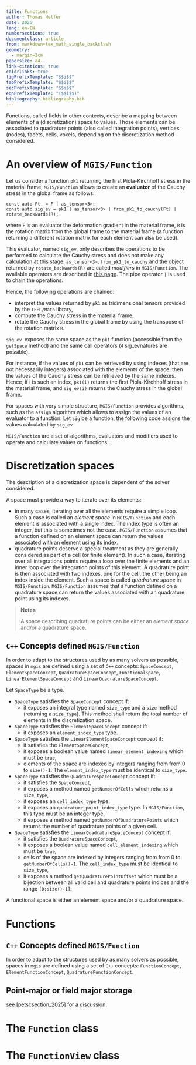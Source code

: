 ```yaml
---
title: Functions
author: Thomas Helfer
date: 2025
lang: en-EN
numbersections: true
documentclass: article
from: markdown+tex_math_single_backslash
geometry:
  - margin=2cm
papersize: a4
link-citations: true
colorlinks: true
figPrefixTemplate: "$$i$$"
tabPrefixTemplate: "$$i$$"
secPrefixTemplate: "$$i$$"
eqnPrefixTemplate: "($$i$$)"
bibliography: bibliography.bib
---
```


Functions, called fields in other contexts, describe a mapping between
elements of a (discretization) space to values. Those elements can be
associated to quadrature points (also called integration points),
vertices (nodes), facets, cells, voxels, depending on the discretization
method considered.

# An overview of `MGIS/Function`

Let us consider a function `pk1` returning the first Piola-Kirchhoff
stress in the material frame, `MGIS/Function` allows to create an
**evaluator** of the Cauchy stress in the global frame as follows:

~~~~{.cxx}
const auto Ft  = F | as_tensor<3>;
const auto sig_ev = pk1 | as_tensor<3> | from_pk1_to_cauchy(Ft) | rotate_backwards(R);
~~~~

where `F` is an evaluator the deformation gradient in the material
frame, `R` is the rotation matrix from the global frame to the material
frame (a function returning a different rotation matrix for each element
can also be used).

This evaluator, named `sig_ev`, only describes the operations to be
performed to calculate the Cauchy stress and does not make any
calculation at this stage. `as_tensor<3>`, `from_pk1_to_cauchy` and the
object returned by `rotate_backwards(R)` are called *modifiers* in
`MGIS/Function`. The available operators are described in [this
page](evaluators.html). The pipe operator `|` is used to chain the
operations.

Hence, the following operations are chained:

- interpret the values returned by `pk1` as tridimensional tensors
  provided by the `TFEL/Math` library,
- compute the Cauchy stress in the material frame,
- rotate the Cauchy stress in the global frame by using the transpose
  of the rotation matrix `R`.

`sig_ev `exposes the same space as the `pk1` function (accessible from the
`getSpace` method) and the same call operators (`4` sig_evnatures are
possible).

For instance, if the values of `pk1` can be retrieved by using indexes
(that are not necessarily integers) associated with the elements of the
space, then the values of the Cauchy stress can be retrieved by the same
indexes. Hence, if i is such an index, `pk1(i)` returns the first
Piola-Kirchhoff stress in the material frame, and `sig_ev(i)` returns the
Cauchy stress in the global frame.

For spaces with very simple structure, `MGIS/Function` provides
algorithms, such as the `assign` algorithm which allows to assign the
values of an evaluator to a function. Let `sig` be a function, the
following code assigns the values calculated by `sig_ev` 

`MGIS/Function` are a set of algorithms, evaluators and modifiers used
to operate and calculate values on functions.

# Discretization spaces

The description of a discretization space is dependent of the solver
considered.

A space must provide a way to iterate over its elements:

- in many cases, iterating over all the elements require a simple loop.
  Such a case is called an *element space* in `MGIS/Function` and each
  element is associated with a single index. The index type is often an
  integer, but this is sometimes not the case. `MGIS/Function` assumes
  that a function defined on an element space can return the values
  associated with an element using its index.
- quadrature points deserve a special treatment as they are generally
  considered as part of a cell (or finite element). In such a case,
  iterating over all integrations points require a loop over the finite
  elements and an inner loop over the integration points of this
  element. A quadrature point is then associated with two indexes, one
  for the cell, the other being an index inside the element. Such a
  space is called *quadrature space* in `MGIS/Function`. `MGIS/Function`
  assumes that a function defined on a quadrature space can return the
  values associated with an quadrature point using its indexes.

> **Notes**
> 
> A space describing quadrature points can be either an *element space*
> and/or a quadrature space.

## `C++` Concepts defined `MGIS/Function`

In order to adapt to the structures used by as many solvers as possible,
spaces in `mgis` are defined using a set of `C++` concepts:
`SpaceConcept`, `ElementSpaceConcept`, `QuadratureSpaceConcept`,
`FunctionalSpace`, `LinearElementSpaceConcept` and
`LinearQuadratureSpaceConcept`.

Let `SpaceType` be a type.

- `SpaceType` satisfies the `SpaceConcept` concept if:
  - it exposes an integral type named `size_type` and a `size` method
    (returning a `size_type`). This method shall return the total number
    of elements in the discretization space.
- `SpaceType` satisfies the `ElementSpaceConcept` concept if:
  - it exposes an `element_index_type` type.
- `SpaceType` satisfies the `LinearElementSpaceConcept` concept if:
  - it satisfies the `ElementSpaceConcept`,
  - it exposes a boolean value named `linear_element_indexing` which
    must be `true`,
  - elements of the space are indexed by integers ranging from from 0 to
    `size()-1`. The `element_index_type` must be identical to
    `size_type`.
- `SpaceType` satisfies the `QuadratureSpaceConcept` concept if:
  - it satisfies the `SpaceConcept`,
  - it exposes a method named `getNumberOfCells` which returns a
    `size_type`,
  - it exposes an `cell_index_type` type,
  - it exposes an `quadrature_point_index_type` type. In `MGIS/Function`,
    this type must be an integer type,
  - it exposes a method named `getNumberOfQuadraturePoints` which returns
    the number of quadrature points of a given cell.
- `SpaceType` satisfies the `LinearQuadratureSpaceConcept` concept if:
  - it satisfies the `QuadratureSpaceConcept`,
  - it exposes a boolean value named `cell_element_indexing` which
    must be `true`,
  - cells of the space are indexed by integers ranging from from 0 to
    `getNumberOfCells()-1`. The `cell_index_type` must be identical to
    `size_type`,
  - it exposes a method `getQuadraturePointOffset` which must be a
    bijection between all valid cell and quadrature points indices and
    the range `[0:size()-1]`.

A functional space is either an element space and/or a quadrature space.

# Functions

## `C++` Concepts defined `MGIS/Function`

In order to adapt to the structures used by as many solvers as possible,
spaces in `mgis` are defined using a set of `C++` concepts:
`FunctionConcept`, `ElementFunctionConcept`, `QuadratureFunctionConcept`.

## Point-major or field major storage

see [petscsection_2025] for a discussion.

# The `Function` class



# The `FunctionView` class
